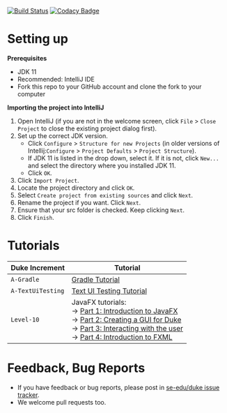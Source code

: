 [![Build Status](https://travis-ci.com/andyylam/duke.svg?branch=master)](https://travis-ci.com/andyylam/duke)
[![Codacy Badge](https://api.codacy.com/project/badge/Grade/bf0320fbc373431cb72e9381cc531e0d)](https://www.codacy.com/app/andyylam/duke?utm_source=github.com&utm_medium=referral&utm_content=andyylam/duke&utm_campaign=Badge_Grade)

# Setting up

**Prerequisites**

-   JDK 11
-   Recommended: IntelliJ IDE
-   Fork this repo to your GitHub account and clone the fork to your computer

**Importing the project into IntelliJ**

1. Open IntelliJ (if you are not in the welcome screen, click `File` > `Close Project` to close the existing project dialog first).
1. Set up the correct JDK version.
    - Click `Configure` > `Structure for new Projects` (in older versions of Intellij:`Configure` > `Project Defaults` > `Project Structure`).
    - If JDK 11 is listed in the drop down, select it. If it is not, click `New...` and select the directory where you installed JDK 11.
    - Click `OK`.
1. Click `Import Project`.
1. Locate the project directory and click `OK`.
1. Select `Create project from existing sources` and click `Next`.
1. Rename the project if you want. Click `Next`.
1. Ensure that your src folder is checked. Keep clicking `Next`.
1. Click `Finish`.

# Tutorials

| Duke Increment    | Tutorial                                                                                                                                                                                        |
| ----------------- | ----------------------------------------------------------------------------------------------------------------------------------------------------------------------------------------------- |
| `A-Gradle`        | [Gradle Tutorial](tutorials/gradleTutorial.md)                                                                                                                                                  |
| `A-TextUiTesting` | [Text UI Testing Tutorial](tutorials/textUiTestingTutorial.md)                                                                                                                                  |
| `Level-10`        | JavaFX tutorials:<br>→ [Part 1: Introduction to JavaFX][fx1]<br>→ [Part 2: Creating a GUI for Duke][fx2]<br>→ [Part 3: Interacting with the user][fx3]<br>→ [Part 4: Introduction to FXML][fx4] |

[fx1]: tutorials/javaFxTutorialPart1.md
[fx2]: tutorials/javaFxTutorialPart2.md
[fx3]: tutorials/javaFxTutorialPart3.md
[fx4]: tutorials/javaFxTutorialPart4.md

# Feedback, Bug Reports

-   If you have feedback or bug reports, please post in [se-edu/duke issue tracker](https://github.com/se-edu/duke/issues).
-   We welcome pull requests too.
